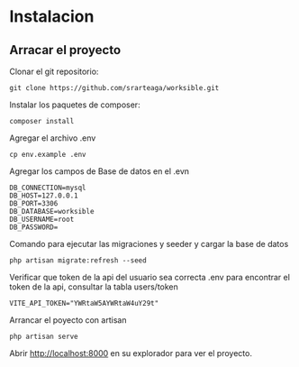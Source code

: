# Instalacion

## Arracar el proyecto

Clonar el git repositorio:

```
git clone https://github.com/srarteaga/worksible.git
```

Instalar los paquetes de composer:

```
composer install
```

Agregar el archivo .env 

```
cp env.example .env

```
Agregar los campos de Base de datos en el .evn

```
DB_CONNECTION=mysql
DB_HOST=127.0.0.1
DB_PORT=3306
DB_DATABASE=worksible
DB_USERNAME=root
DB_PASSWORD=

```

Comando para ejecutar las migraciones y seeder y cargar la base de datos 

```
php artisan migrate:refresh --seed

```

Verificar que token de la api del usuario sea correcta .env
para encontrar el token de la api, consultar la tabla users/token

```
VITE_API_TOKEN="YWRtaW5AYWRtaW4uY29t"

```

Arrancar el poyecto con artisan

```
php artisan serve

```

Abrir [http://localhost:8000](http://localhost:8000) en su explorador para ver el proyecto.


